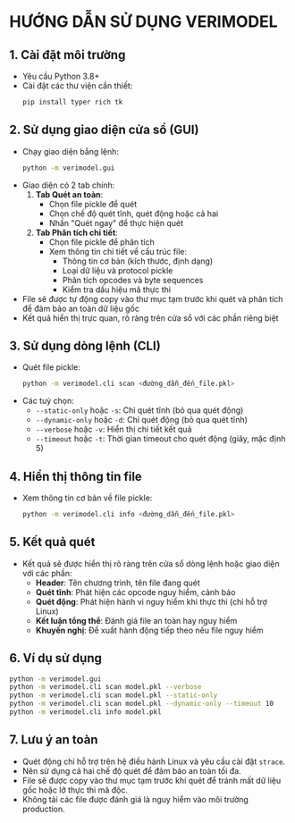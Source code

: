 
# HƯỚNG DẪN SỬ DỤNG VERIMODEL

## 1. Cài đặt môi trường
- Yêu cầu Python 3.8+
- Cài đặt các thư viện cần thiết:
  ```bash
  pip install typer rich tk
  ```

## 2. Sử dụng giao diện cửa sổ (GUI)
- Chạy giao diện bằng lệnh:
  ```bash
  python -m verimodel.gui
  ```
- Giao diện có 2 tab chính:
  1. **Tab Quét an toàn**:
     - Chọn file pickle để quét
     - Chọn chế độ quét tĩnh, quét động hoặc cả hai
     - Nhấn "Quét ngay" để thực hiện quét
  2. **Tab Phân tích chi tiết**:
     - Chọn file pickle để phân tích
     - Xem thông tin chi tiết về cấu trúc file:
       - Thông tin cơ bản (kích thước, định dạng)
       - Loại dữ liệu và protocol pickle
       - Phân tích opcodes và byte sequences
       - Kiểm tra dấu hiệu mã thực thi
- File sẽ được tự động copy vào thư mục tạm trước khi quét và phân tích để đảm bảo an toàn dữ liệu gốc
- Kết quả hiển thị trực quan, rõ ràng trên cửa sổ với các phần riêng biệt

## 3. Sử dụng dòng lệnh (CLI)
- Quét file pickle:
  ```bash
  python -m verimodel.cli scan <đường_dẫn_đến_file.pkl>
  ```
- Các tuỳ chọn:
  - `--static-only` hoặc `-s`: Chỉ quét tĩnh (bỏ qua quét động)
  - `--dynamic-only` hoặc `-d`: Chỉ quét động (bỏ qua quét tĩnh)
  - `--verbose` hoặc `-v`: Hiển thị chi tiết kết quả
  - `--timeout` hoặc `-t`: Thời gian timeout cho quét động (giây, mặc định 5)

## 4. Hiển thị thông tin file
- Xem thông tin cơ bản về file pickle:
  ```bash
  python -m verimodel.cli info <đường_dẫn_đến_file.pkl>
  ```

## 5. Kết quả quét
- Kết quả sẽ được hiển thị rõ ràng trên cửa sổ dòng lệnh hoặc giao diện với các phần:
  - **Header**: Tên chương trình, tên file đang quét
  - **Quét tĩnh**: Phát hiện các opcode nguy hiểm, cảnh báo
  - **Quét động**: Phát hiện hành vi nguy hiểm khi thực thi (chỉ hỗ trợ Linux)
  - **Kết luận tổng thể**: Đánh giá file an toàn hay nguy hiểm
  - **Khuyến nghị**: Đề xuất hành động tiếp theo nếu file nguy hiểm

## 6. Ví dụ sử dụng
```bash
python -m verimodel.gui
python -m verimodel.cli scan model.pkl --verbose
python -m verimodel.cli scan model.pkl --static-only
python -m verimodel.cli scan model.pkl --dynamic-only --timeout 10
python -m verimodel.cli info model.pkl
```

## 7. Lưu ý an toàn
- Quét động chỉ hỗ trợ trên hệ điều hành Linux và yêu cầu cài đặt `strace`.
- Nên sử dụng cả hai chế độ quét để đảm bảo an toàn tối đa.
- File sẽ được copy vào thư mục tạm trước khi quét để tránh mất dữ liệu gốc hoặc lỡ thực thi mã độc.
- Không tải các file được đánh giá là nguy hiểm vào môi trường production.
